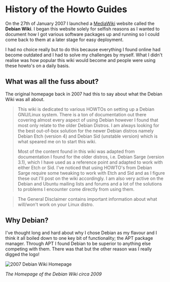 # History of the Howto Guides

On the 27th of January 2007 I launched a [MediaWiki](https://www.mediawiki.org/wiki/MediaWiki) website called the **Debian Wiki**. I began this website solely for selfish reasons as I wanted to document how I got various software packages up and running so I could come back to them at a later stage for easy deployment.

I had no choice really but to do this because everything I found online had become outdated and I had to solve my challenges by myself. What I didn't realise was how popular this wiki would become and people were using these howto's on a daily basis.

## What was all the fuss about?

The original homepage back in 2007 had this to say about what the Debian Wiki was all about.

> This wiki is dedicated to various HOWTOs on setting up a Debian GNU/Linux system. There is a ton of documentation out there covering almost every aspect of using Debian however I found that most only relate to the older Debian Distros. I am always looking for the best out-of-box solution for the newer Debian distros namely Debian Etch (version 4) and Debian Sid (unstable version) which is what speared me on to start this wiki.
>
> Most of the content found in this wiki was adapted from documentation I found for the older distros, i.e. Debian Sarge (version 3.1), which I have used as a reference point and adapted to work with either Etch or Sid. I've noticed that using HOWTO's from Debian Sarge require some tweaking to work with Etch and Sid and as I figure these out I'll post on the wiki accordingly. I am also very active on the Debian and Ubuntu mailing lists and forums and a lot of the solutions to problems I encounter come directly from using them.

> The General Disclaimer contains important information about what will/won't work on your Linux distro.

## Why Debian?

I've thought long and hard about why I chose Debian as my flavour and I think it all boiled down to one key bit of functionality; the APT package manager. Through APT I found Debian to be superior to anything else competing with them. There was that but the other reason was I really digged the logo!

![2007 Debian Wiki Homepage][debian-wiki-homepage]

_The Homepage of the Debian Wiki circa 2009_

[debian-wiki-homepage]: https://justinhartman.github.io/nix/images/pages/history/the-debian-wiki.png "2007 Debian Wiki Homepage"